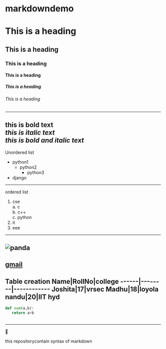 # markdowndemo
# This is a heading
## This is a heading
### This is a heading
#### This is a heading
##### This is a heading
###### This is a heading
--------------------------------------
**this is bold text**    
*this is italic text*   
***this is bold and italic text***
-------------------------------------
Unordered list 
- python1
  - python2
    - python3
- django
------------------------------------
ordered list
1. cse  
    a. c  
    b. c++   
    c. python   
 2. it  
 3. eee  
 ---------------------------------------------------------------------------------
 ![panda](https://images.hdqwalls.com/download/bts-2m-1366x768.jpg)
----------------------------------------------------------------------------------
[gmail](https://www.gmail.com)
----------------------------------------------------------------------------------
Table creation
Name|RollNo|college
------|--------|------------
Joshita|17|vrsec
Madhu|18|loyola
nandu|20|IIT hyd
---------------------------------------------------------------------------------
```python
def sum(a,b):
   return a+b
   
 ```  
------------------------------------------------------------------------------------- 
 :purple_heart:
   

this repositorycontain syntax of markdown
